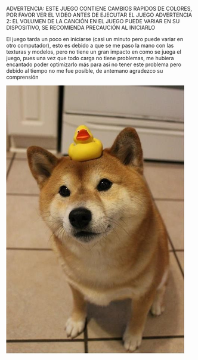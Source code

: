 ADVERTENCIA: ESTE JUEGO CONTIENE CAMBIOS RAPIDOS DE COLORES, POR FAVOR VER EL VIDEO ANTES DE EJECUTAR EL JUEGO
ADVERTENCIA 2: EL VOLUMEN DE LA CANCIÓN EN EL JUEGO PUEDE VARIAR EN SU DISPOSITIVO, SE RECOMIENDA PRECAUCIÓN AL INICIARLO

El juego tarda un poco en iniciarse (casi un minuto pero puede variar en otro computador), esto es debido a que se me paso la mano con las texturas y modelos, pero no tiene un gran impacto en como se juega el juego, pues una vez que todo carga no tiene problemas, me hubiera encantado poder optimizarlo más para asi no tener este problema pero debido al tiempo no me fue posible, de antemano agradezco su comprensión

![](https://github.com/Gonxolo/tarea2Snake3D/blob/master/img/shiba.jpg)